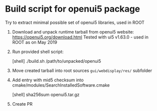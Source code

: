 # Build script for openui5 package

Try to extract minimal possible set of openui5 libraries, used in ROOT

1. Download and unpack runtime tarball from openui5 website: https://openui5.org/download.html
   Tested with ui5 v1.63.0 - used in ROOT as on May 2019

2. Run provided shell script:

    [shell] ./build.sh /path/to/unpacked/openui5

3. Move created tarball into root sources `gui/webdisplay/res/` subfolder

4. Add entry with mid5 checksum into cmake/modules/SearchInstalledSoftware.cmake

    [shell] sha256sum openui5.tar.gz

5. Create PR